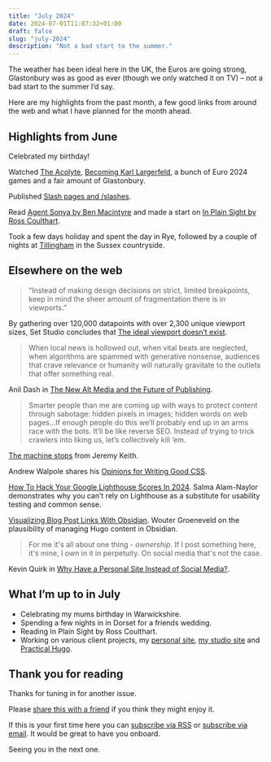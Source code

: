 ```yaml
---
title: "July 2024"
date: 2024-07-01T11:07:32+01:00
draft: false
slug: "july-2024"
description: "Not a bad start to the summer."
---
```


The weather has been ideal here in the UK, the Euros are going strong, Glastonbury was as good as ever (though we only watched it on TV) – not a bad start to the summer I’d say.

Here are my highlights from the past month, a few good links from around the web and what I have planned for the month ahead.

## Highlights from June

Celebrated my birthday!

Watched [The Acolyte](https://www.imdb.com/title/tt12262202/), [Becoming Karl Largerfeld](https://www.imdb.com/title/tt27052740/), a bunch of Euro 2024 games and a fair amount of Glastonbury.

Published [Slash pages and /slashes](https://harrycresswell.com/writing/slash-pages-and-slashes/).

Read [Agent Sonya by Ben Macintyre](https://benmacintyre.com/us/book/agent-sonya/) and made a start on [In Plain Sight by Ross Coulthart](https://www.goodreads.com/book/show/57734614-in-plain-sight).

Took a few days holiday and spent the day in Rye, followed by a couple of nights at [Tillingham](https://tillingham.com/) in the Sussex countryside.


## Elsewhere on the web

> “Instead of making design decisions on strict, limited breakpoints, keep in mind the sheer amount of fragmentation there is in viewports.”

By gathering over 120,000 datapoints with over 2,300 unique viewport sizes, Set Studio concludes that [The ideal viewport doesn’t exist](https://viewports.fyi/).

> When local news is hollowed out, when vital beats are neglected, when algorithms are spammed with generative nonsense, audiences that crave relevance or humanity will naturally gravitate to the outlets that offer something real.

Anil Dash in [The New Alt Media and the Future of Publishing](https://www.anildash.com/2024/06/14/the-new-alt-media/).

> Smarter people than me are coming up with ways to protect content through sabotage: hidden pixels in images; hidden words on web pages...If enough people do this we’ll probably end up in an arms race with the bots. It’ll be like reverse SEO. Instead of trying to trick crawlers into liking us, let’s collectively kill ’em.

[The machine stops](https://adactio.com/journal/21210) from Jeremy Keith.

Andrew Walpole  shares his [Opinions for Writing Good CSS](https://www.andrewwalpole.com/blog/opinions-for-writing-good-css/).

[How To Hack Your Google Lighthouse Scores In 2024](https://www.smashingmagazine.com/2024/06/how-hack-google-lighthouse-scores-2024/). Salma Alam-Naylor demonstrates why you can’t rely on Lighthouse as a substitute for usability testing and common sense.

[Visualizing Blog Post Links With Obsidian](https://brainbaking.com/post/2024/06/visualizing-blog-post-links-with-obsidian/). Wouter Groeneveld  on the plausibility of managing Hugo content in Obsidian.

> For me it's all about one thing - _ownership_. If I post something here, it's mine, I own in it in perpetuity. On social media that's not the case.

Kevin Quirk in [Why Have a Personal Site Instead of Social Media?](https://kevquirk.com/blog/why-have-a-personal-site-instead-of-social-media).


## What I’m up to in July

- Celebrating my mums birthday in Warwickshire.
- Spending a few nights in in Dorset for a friends wedding.
- Reading In Plain Sight by Ross Coulthart.
- Working on various client projects, my [personal site](https://harrycresswell.com/), [my studio site](https://studioeryn.com/) and [Practical Hugo](https://practicalhugo.com/).

## Thank you for reading

Thanks for tuning in for another issue.

Please [share this with a friend](https://harrycresswell.com/newsletter/july-2024) if you think they might enjoy it.

If this is your first time here you can [subscribe via RSS](https://harrycresswell.com/feeds/) or [subscribe via email](https://harrycresswell.us14.list-manage.com/subscribe/post?u=4e8fba8d0ab4a857159c0104e&id=d6ad2b65ca). It would be great to have you onboard.

Seeing you in the next one.